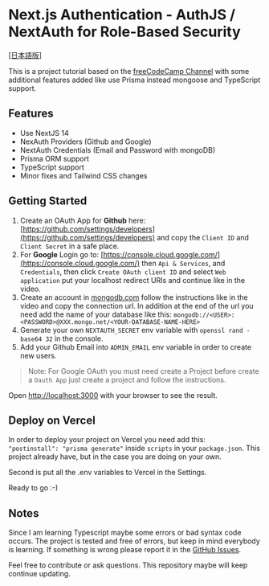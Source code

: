 # Next.js Authentication - AuthJS / NextAuth for Role-Based Security

[[日本語版]](https://github.com/daikiejp/learn_next-auth/blob/master/README_JP.md)

This is a project tutorial based on the [freeCodeCamp Channel](https://www.youtube.com/watch?v=MNm1XhDjX1s) with some additional features added like use Prisma instead mongoose and TypeScript support.

## Features

- Use NextJS 14
- NexAuth Providers (Github and Google)
- NextAuth Credentials (Email and Password with mongoDB)
- Prisma ORM support
- TypeScript support
- Minor fixes and Tailwind CSS changes

## Getting Started

1. Create an OAuth App for **Github** here: [https://github.com/settings/developers](https://github.com/settings/developers) and copy the `Client ID` and `Client Secret` in a safe place.
2. For **Google** Login go to: [https://console.cloud.google.com/](https://console.cloud.google.com/) then `Api & Services`, and `Credentials`, then click `Create OAuth client ID` and select `Web application` put your localhost redirect URIs and continue like in the video.
3. Create an account in [mongodb.com](mongodb.com) follow the instructions like in the video and copy the connection url. In addition at the end of the url you need add the name of your database like this: `mongodb://<USER>:<PASSWORD>@XXX.mongo.net/<YOUR-DATABASE-NAME-HERE>`
4. Generate your own `NEXTAUTH_SECRET` env variable with `openssl rand -base64 32` in the console.
5. Add your Github Email into `ADMIN_EMAIL` env variable in order to create new users.

> Note: For Google OAuth you must need create a Project before create a `Oauth App` just create a project and follow the instructions.

Open [http://localhost:3000](http://localhost:3000) with your browser to see the result.

## Deploy on Vercel

In order to deploy your project on Vercel you need add this: `  "postinstall": "prisma generate"` inside `scripts` in your `package.json`. This project already have, but in the case you are doing on your own.

Second is put all the .env variables to Vercel in the Settings.

Ready to go :-)

## Notes

Since I am learning Typescript maybe some errors or bad syntax code occurs. The project is tested and free of errors, but keep in mind everybody is learning. If something is wrong please report it in the [GitHub Issues](https://github.com/daikiejp/learn_next-auth/issues).

Feel free to contribute or ask questions. This repository maybe will keep continue updating.

